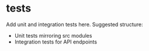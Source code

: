 # tests

Add unit and integration tests here. Suggested structure:
- Unit tests mirroring src modules
- Integration tests for API endpoints
